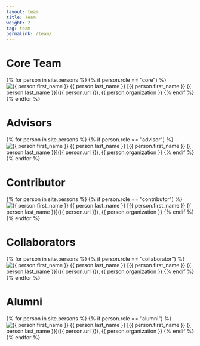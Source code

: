 ```yaml
---
layout: team
title: Team
weight: 2
tag: team
permalink: /team/
---
```


# Core Team

{% for person in site.persons %}
{% if person.role == "core") %}
<img alt="{{ person.first_name }} {{ person.last_name }}" class="person-image-small" src="{{ person.image }}">
[{{ person.first_name }} {{ person.last_name }}]({{ person.url }}), {{ person.organization }}
{% endif %}
{% endfor %}

# Advisors

{% for person in site.persons %}
{% if person.role == "advisor") %}
<img alt="{{ person.first_name }} {{ person.last_name }}" class="person-image-small" src="{{ person.image }}">
[{{ person.first_name }} {{ person.last_name }}]({{ person.url }}), {{ person.organization }}
{% endif %}
{% endfor %}


# Contributor

{% for person in site.persons %}
{% if person.role == "contributor") %}
<img alt="{{ person.first_name }} {{ person.last_name }}" class="person-image-small" src="{{ person.image }}">
[{{ person.first_name }} {{ person.last_name }}]({{ person.url }}), {{ person.organization }}
{% endif %}
{% endfor %}

# Collaborators

{% for person in site.persons %}
{% if person.role == "collaborator") %}
<img alt="{{ person.first_name }} {{ person.last_name }}" class="person-image-small" src="{{ person.image }}">
[{{ person.first_name }} {{ person.last_name }}]({{ person.url }}), {{ person.organization }}
{% endif %}
{% endfor %}

# Alumni

{% for person in site.persons %}
{% if person.role == "alumni") %}
<img alt="{{ person.first_name }} {{ person.last_name }}" class="person-image-small" src="{{ person.image }}">
[{{ person.first_name }} {{ person.last_name }}]({{ person.url }}), {{ person.organization }}
{% endif %}
{% endfor %}